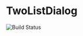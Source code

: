 # TwoListDialog

![Build Status](https://travis-ci.org/shivamsingh/TwoListDialog.svg?branch=master)
